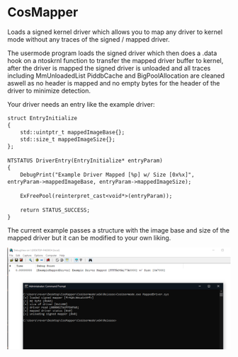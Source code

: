 # CosMapper
Loads a signed kernel driver which allows you to map any driver to kernel mode without any traces of the signed / mapped driver.

The usermode program loads the signed driver which then does a .data hook on a ntoskrnl function to transfer the mapped driver buffer to kernel, after the driver is mapped the signed driver is unloaded and all traces including MmUnloadedList PiddbCache and BigPoolAllocation are cleaned aswell as no header is mapped and no empty bytes for the header of the driver to minimize detection.

Your driver needs an entry like the example driver:

```
struct EntryInitialize
{
	std::uintptr_t mappedImageBase{};
	std::size_t mappedImageSize{};
};

NTSTATUS DriverEntry(EntryInitialize* entryParam)
{
	DebugPrint("Example Driver Mapped [%p] w/ Size [0x%x]", entryParam->mappedImageBase, entryParam->mappedImageSize);

	ExFreePool(reinterpret_cast<void*>(entryParam));

	return STATUS_SUCCESS;
}
```
The current example passes a structure with the image base and size of the mapped driver but it can be modified to your own liking.

![DbgView Example](./example.PNG)
